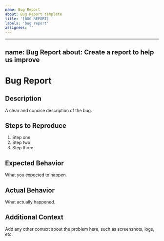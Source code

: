 ```yaml
---
name: Bug Report
about: Bug Report template
title: '[BUG REPORT] '
labels: 'bug report'
assignees: ''
---
```


---
name: Bug Report
about: Create a report to help us improve
---

# Bug Report

## Description
A clear and concise description of the bug.

## Steps to Reproduce
1. Step one
2. Step two
3. Step three

## Expected Behavior
What you expected to happen.

## Actual Behavior
What actually happened.

## Additional Context
Add any other context about the problem here, such as screenshots, logs, etc.
